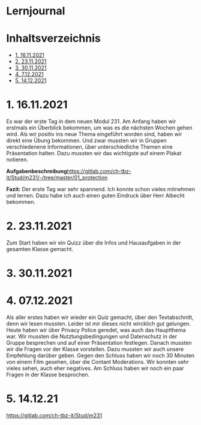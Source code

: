 # Lernjournal  

# Inhaltsverzeichnis  
- [1. 16.11.2021](#1-16112021)
- [2. 23.11.2021](#2-23112021)
- [3. 30.11.2021](#3-30112021)
- [4. 7.12.2021](#4-07122021)
- [5. 14.12.2021](#5-14122021)

# 1. 16.11.2021
Es war der erste Tag in dem neuen Modul 231. Am Anfang haben wir erstmals ein Überblick bekommen, um was es die nächsten Wochen gehen wird. Als wir positiv ins neue Thema eingeführt worden sind, haben wir direkt eine Übung bekommen. Und zwar mussten wir in Gruppen verschiedenene Informationen, über unterschiedliche Themen eine Präsentation halten. Dazu mussten wir das wichtigste auf einem Plakat notieren. 

**Aufgabenbeschreibung**https://gitlab.com/ch-tbz-it/Stud/m231/-/tree/master/01_protection

**Fazit:** Der erste Tag war sehr spannend. Ich konnte schon vieles mitnehmen und lernen. Dazu habe ich auch einen guten Eindruck über Herr Albecht bekommen.

# 2. 23.11.2021
Zum Start haben wir ein Quizz über die Infos und Hausaufgaben in der gesamten Klasse gemacht. 

# 3. 30.11.2021



# 4. 07.12.2021
Als aller erstes haben wir wieder ein Quiz gemacht, über den Textabschnitt, denn wir lesen mussten. Leider ist mir dieses nicht wircklich gut gelungen. 
Heute haben wir über Privacy Police geredet, was auch das Hauptthema war. Wir mussten die Nutztungsbedingungen und Datenschutz in der Gruppe besprechen und auf einer 
Präsentation festlegen. Danach mussten wir die Fragen vor der Klasse vorstellen. Dazu mussten wir auch unsere Empfehlung darüber geben. Gegen den Schluss haben wir noch 30 Minuten 
von einem Film gesehen, über die Contant Moderations. Wir konnten sehr vieles sehen, auch eher negatives. Am Schluss haben wir noch ein paar Fragen in der Klasse besprochen. 

# 5. 14.12.21


https://gitlab.com/ch-tbz-it/Stud/m231
